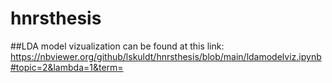 # hnrsthesis

##LDA model vizualization can be found at this link:
https://nbviewer.org/github/lskuldt/hnrsthesis/blob/main/ldamodelviz.ipynb#topic=2&lambda=1&term=
